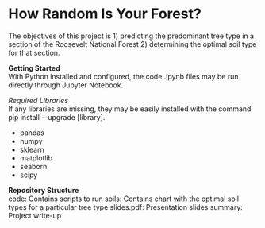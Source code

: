 # How Random Is Your Forest?
The objectives of this project is 1) predicting the predominant tree type in a section of the Roosevelt National Forest 2) determining the optimal soil type for that section. 

**Getting Started**   
With Python installed and configured, the code .ipynb files may be run directly through Jupyter Notebook.  
  
*Required Libraries*  
If any libraries are missing, they may be easily installed with the command pip install --upgrade [library].

- pandas  
- numpy  
- sklearn  
- matplotlib  
- seaborn
- scipy  

**Repository Structure**  
code: Contains scripts to run
soils: Contains chart with the optimal soil types for a particular tree type 
slides.pdf: Presentation slides
summary: Project write-up  

